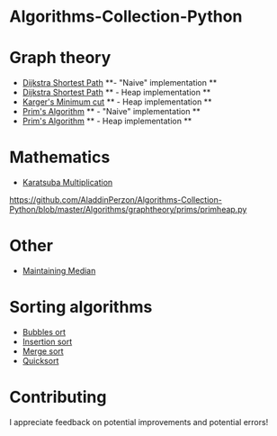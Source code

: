 # Algorithms-Collection-Python

# Graph theory
* [Dijkstra Shortest Path](https://github.com/AladdinPerzon/Algorithms-Collection-Python/blob/master/Algorithms/graphtheory/dijkstra/djikstra.py) **- "Naive" implementation **
* [Dijkstra Shortest Path](https://github.com/AladdinPerzon/Algorithms-Collection-Python/blob/master/Algorithms/graphtheory/dijkstra/heapdijkstra.py) ** - Heap implementation **
* [Karger's Minimum cut](https://github.com/AladdinPerzon/Algorithms-Collection-Python/blob/master/Algorithms/graphtheory/kargers/kargermincut.py) ** - Heap implementation **
* [Prim's Algorithm](https://github.com/AladdinPerzon/Algorithms-Collection-Python/blob/master/Algorithms/graphtheory/prims/prims_algorithm.py) ** - "Naive" implementation **
* [Prim's Algorithm](https://github.com/AladdinPerzon/Algorithms-Collection-Python/blob/master/Algorithms/graphtheory/prims/primheap.py) ** - Heap implementation **


# Mathematics
* [Karatsuba Multiplication](https://github.com/AladdinPerzon/Algorithms-Collection-Python/blob/master/Algorithms/math/karatsuba.py)

https://github.com/AladdinPerzon/Algorithms-Collection-Python/blob/master/Algorithms/graphtheory/prims/primheap.py

# Other
* [Maintaining Median](https://github.com/AladdinPerzon/Algorithms-Collection-Python/blob/master/Algorithms/other/median_maintenance.py)

# Sorting algorithms
* [Bubbles ort](https://github.com/AladdinPerzon/Algorithms-Collection-Python/blob/master/Algorithms/sorting/bubblesort.py)
* [Insertion sort](https://github.com/AladdinPerzon/Algorithms-Collection-Python/blob/master/Algorithms/sorting/insertionsort.py)
* [Merge sort](https://github.com/AladdinPerzon/Algorithms-Collection-Python/blob/master/Algorithms/sorting/mergesort.py)
* [Quicksort](https://github.com/AladdinPerzon/Algorithms-Collection-Python/blob/master/Algorithms/sorting/quicksort.py)


# Contributing
I appreciate feedback on potential improvements and potential errors!
